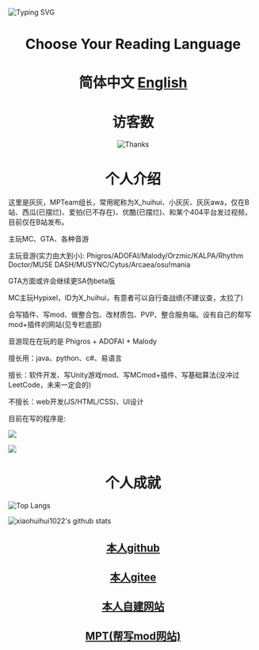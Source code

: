 ![Typing SVG](https://readme-typing-svg.herokuapp.com?color=%23000000&size=35&duration=4000&center=true&vCenter=true&multiline=false&width=500&height=100&lines=我是灰灰(X_huihui);来自河南濮阳的初三生)

<h1 align="center">Choose Your Reading Language</h1>

<h1 align="center">简体中文 <a href=".\README_EN.md">English</a></h1>

<h1 align="center">访客数</h1>

<p style="text-align: center;">
  <img src="https://count.getloli.com/get/@:huihui" alt="Thanks">
</p>

<h1 align="center">个人介绍</h1>


这里是灰灰，MPTeam组长，常用昵称为X_huihui、小灰灰、灰灰awa，仅在B站、西瓜(已摆烂)、爱拍(已不存在)、优酷(已摆烂)、和某个404平台发过视频，目前仅在B站发布。


主玩MC、GTA、各种音游

主玩音游(实力由大到小):  Phigros/ADOFAI/Malody/Orzmic/KALPA/Rhythm Doctor/MUSE DASH/MUSYNC/Cytus/Arcaea/osu!mania

GTA方面或许会继续更SA伪beta版

MC主玩Hypixel，ID为X_huihui，有意者可以自行查战绩(不建议查，太拉了)

会写插件、写mod、做整合包、改材质包、PVP、整合服务端。设有自己的帮写mod+插件的网站(见专栏底部)

音游现在在玩的是 Phigros + ADOFAI + Malody


擅长用：java、python、c#、易语言

擅长：软件开发、写Unity游戏mod、写MCmod+插件、写基础算法(没冲过LeetCode，未来一定会的)

不擅长：web开发(JS/HTML/CSS)、UI设计

目前在写的程序是:

[![](https://github-readme-stats.vercel.app/api/pin/?username=xiaohuihui1022&repo=TheWorstEngine)](https://github.com/xiaohuihui1022/TheWorstEngine)

[![](https://github-readme-stats.vercel.app/api/pin/?username=xiaohuihui1022&repo=log-lang-system)](https://github.com/xiaohuihui1022/log-lang-system)

<h1 align="center">个人成就</h1>

![Top Langs](https://github-readme-stats.vercel.app/api/top-langs/?username=xiaohuihui1022&show_icons=true&count_private=true&title_color=000000&text_color=000000&bg_color=50,ff6b6b,ffb56b,ffff66,66ff66,66ffa3,66ffff,6bb5ff,6b6bff,a66bff,ff66ff)

![xiaohuihui1022's github stats](https://github-readme-stats.vercel.app/api?username=xiaohuihui1022&title_color=000000&text_color=000000&layout=compact&width=100%&bg_color=30,ff6b6b,ffff66,66ff66,66ffa3,66ffff,6bb5ff,6b6bff,a66bff,ff66ff)

<h2 align="center"><a href="https://github.com/xiaohuihui1022">本人github</a></h2>

<h2 align="center"><a href="https://gitee.com/huihui1022">本人gitee</a></h2>

<h2 align="center"><a href="https://xiaohuihui1022.github.io/">本人自建网站</a></h2>

<h2 align="center"><a href="https://www.minept.top/">MPT(帮写mod网站)</a></h2>

